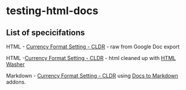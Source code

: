 # testing-html-docs

## List of specicifations

HTML - [Currency Format Setting - CLDR](https://ttoine.github.io/testing-html-docs/currency-format-setting/currencyformatsetting.html) - raw from Google Doc export

HTML -[Currency Format Setting - CLDR](https://ttoine.github.io/testing-html-docs/currency-format-setting/currencyformatsetting-clean.html) - html cleaned up with [HTML Washer](https://www.htmlwasher.com/)

Markdown - [Currency Format Setting - CLDR](#) using [Docs to Markdown](https://chrome.google.com/webstore/detail/docs-to-markdown/igffnbdfnodiaphfmfaiiaegmoljbghf) addons.
